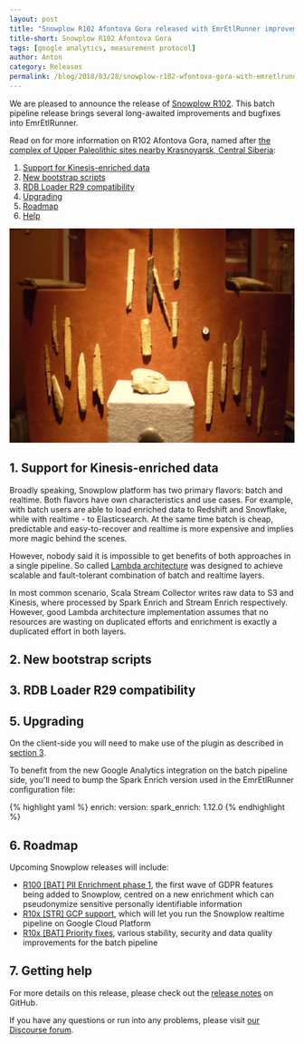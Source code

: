```yaml
---
layout: post
title: "Snowplow R102 Afontova Gora released with EmrEtlRunner improvements"
title-short: Snowplow R102 Afontova Gora
tags: [google analytics, measurement protocol]
author: Anton
category: Releases
permalink: /blog/2018/03/28/snowplow-r102-wfontova-gora-with-emretlrunner-improvements/
---
```


We are pleased to announce the release of [Snowplow R102][release-notes]. This batch pipeline release brings several long-awaited improvements and bugfixes into EmrEtlRunner.

Read on for more information on R102 Afontova Gora, named after [the complex of Upper Paleolithic sites nearby Krasnoyarsk, Central Siberia][afontova-gora]:

<!--more-->

1. [Support for Kinesis-enriched data](#kinesis-enrich)
2. [New bootstrap scripts](#bootstrap)
3. [RDB Loader R29 compatibility](#rdb-loader)
5. [Upgrading](#upgrading)
6. [Roadmap](#roadmap)
7. [Help](#help)

![afontova-gora][afontova-gora-img]

<h2 id="why">1. Support for Kinesis-enriched data</h2>

Broadly speaking, Snowplow platform has two primary flavors: batch and realtime.
Both flavors have own characteristics and use cases.
For example, with batch users are able to load enriched data to Redshift and Snowflake, while with realtime - to Elasticsearch.
At the same time batch is cheap, predictable and easy-to-recover and realtime is more expensive and implies more magic behind the scenes.

However, nobody said it is impossible to get benefits of both approaches in a single pipeline.
So called [Lambda architecture][discourse-lambda-architecture] was designed to achieve scalable and fault-tolerant combination of batch and realtime layers.

In most common scenario, Scala Stream Collector writes raw data to S3 and Kinesis, where processed by Spark Enrich and Stream Enrich respectively.
However, good Lambda architecture implementation assumes that no resources are wasting on duplicated efforts and enrichment is exactly a duplicated effort in both layers.


<h2 id="architecture">2. New bootstrap scripts</h2>

<h2 id="rdb-loader">3. RDB Loader R29 compatibility</h2>


<h2 id="upgrading">5. Upgrading</h2>

On the client-side you will need to make use of the plugin as described in [section 3](#plugin).

To benefit from the new Google Analytics integration on the batch pipeline side, you'll need to bump the
Spark Enrich version used in the EmrEtlRunner configuration file:

{% highlight yaml %}
enrich:
  version:
    spark_enrich: 1.12.0
{% endhighlight %}

<h2 id="roadmap">6. Roadmap</h2>

Upcoming Snowplow releases will include:

* [R100 [BAT] PII Enrichment phase 1][r100-pii], the first wave of GDPR features being added to Snowplow, centred on a new enrichment which can pseudonymize sensitive personally identifiable information
* [R10x [STR] GCP support][r10x-gcp], which will let you run the Snowplow realtime pipeline on
Google Cloud Platform
* [R10x [BAT] Priority fixes][r10x-bat], various stability, security and data quality improvements for the batch pipeline

<h2 id="help">7. Getting help</h2>

For more details on this release, please check out the [release notes][release-notes] on GitHub.

If you have any questions or run into any problems, please visit [our Discourse forum][discourse].

[afontova-gora]: https://en.wikipedia.org/wiki/Afontova_Gora
[afontova-gora-img]: /assets/img/blog/2018/03/afontova-gora.jpg

[discourse-lambda-architecture]: https://discourse.snowplowanalytics.com/t/how-to-setup-a-lambda-architecture-for-snowplow/249
[discourse-stream-vs-batch]: https://discourse.snowplowanalytics.com/t/stream-vs-batch/1867

[release-notes]: https://github.com/snowplow/snowplow/releases/tag/r99-carnac
[discourse]: http://discourse.snowplowanalytics.com/

[r100-pii]: https://github.com/snowplow/snowplow/milestone/149
[r10x-gcp]: https://github.com/snowplow/snowplow/milestone/138
[r10x-bat]: https://github.com/snowplow/snowplow/milestone/145

[rfc]: https://discourse.snowplowanalytics.com/t/sending-google-analytics-events-into-snowplow/1201
[ga]: https://analytics.google.com/analytics/web
[mp]: https://developers.google.com/analytics/devguides/collection/protocol/v1/
[ga-plugin]: https://developers.google.com/analytics/devguides/collection/analyticsjs/using-plugins
[spga-plugin]: https://github.com/snowplow-incubator/snowplow-google-analytics-plugin
[mp-schemas]: https://github.com/snowplow/iglu-central/tree/master/schemas/com.google.analytics.measurement-protocol
[spreadsheet]: https://docs.google.com/spreadsheets/d/1Y4dLkFPWhAqtWdjQA-C4Oi-5dTyrw8hD3xA8_DdcklM/edit#gid=0
[pageview]: https://developers.google.com/analytics/devguides/collection/protocol/v1/devguide#page
